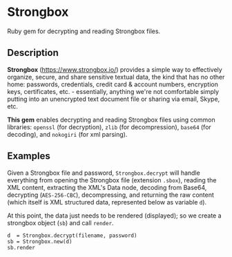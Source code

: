 Strongbox
=========

Ruby gem for decrypting and reading Strongbox files.

Description
-----------

**Strongbox** (https://www.strongbox.io/) provides a simple way to effectively
organize, secure, and share sensitive textual data, the kind that has no other
home: passwords, credentials, credit card & account numbers, encryption keys,
certificates, etc. - essentially, anything we're not comfortable simply putting
into an unencrypted text document file or sharing via email, Skype, etc.

**This gem** enables decrypting and reading Strongbox files using common libraries:
`openssl` (for decryption), `zlib` (for decompression), `base64` (for decoding),
and `nokogiri` (for xml parsing).

Examples
--------

Given a Strongbox file and password, `Strongbox.decrypt` will handle everything
from opening the Strongbox file (extension `.sbox`), reading the XML content,
extracting the XML's Data node, decoding from Base64, decrypting
(`AES-256-CBC`), decompressing, and returning the raw content (which itself is
XML structured data, represented below as variable `d`).

At this point, the data just needs to be rendered (displayed); so we create a
strongbox object (`sb`) and call `render`.

    d  = Strongbox.decrypt(filename, password)
    sb = Strongbox.new(d)
    sb.render

